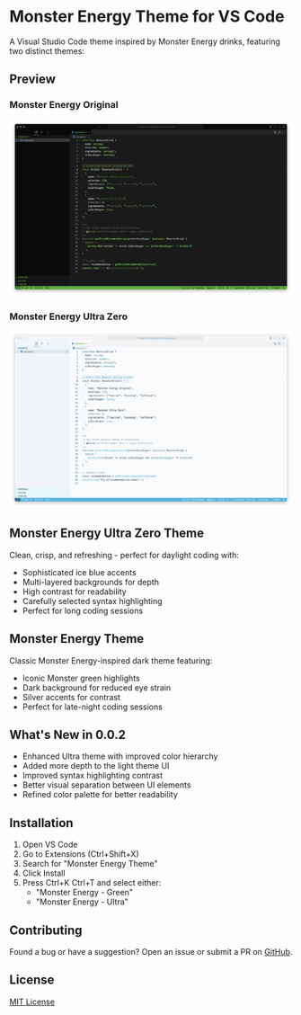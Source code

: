 # Monster Energy Theme for VS Code

A Visual Studio Code theme inspired by Monster Energy drinks, featuring two distinct themes:

## Preview

### Monster Energy Original

![Monster Energy Theme](images/monster-energy-preview.png)

### Monster Energy Ultra Zero

![Monster Ultra Theme](images/monster-ultra-preview.png)

## Monster Energy Ultra Zero Theme

Clean, crisp, and refreshing - perfect for daylight coding with:

- Sophisticated ice blue accents
- Multi-layered backgrounds for depth
- High contrast for readability
- Carefully selected syntax highlighting
- Perfect for long coding sessions

## Monster Energy Theme

Classic Monster Energy-inspired dark theme featuring:

- Iconic Monster green highlights
- Dark background for reduced eye strain
- Silver accents for contrast
- Perfect for late-night coding sessions

## What's New in 0.0.2

- Enhanced Ultra theme with improved color hierarchy
- Added more depth to the light theme UI
- Improved syntax highlighting contrast
- Better visual separation between UI elements
- Refined color palette for better readability

## Installation

1. Open VS Code
2. Go to Extensions (Ctrl+Shift+X)
3. Search for "Monster Energy Theme"
4. Click Install
5. Press Ctrl+K Ctrl+T and select either:
   - "Monster Energy - Green"
   - "Monster Energy - Ultra"

## Contributing

Found a bug or have a suggestion? Open an issue or submit a PR on [GitHub](https://github.com/emilbergs/monster-theme).

## License

[MIT License](LICENSE)
